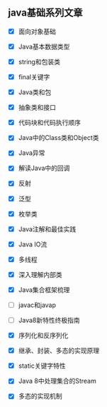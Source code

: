 ## java基础系列文章

- [x] 面向对象基础
- [x] Java基本数据类型
- [x] string和包装类
- [x] final关键字
- [x] Java类和包
- [x] 抽象类和接口
- [x] 代码块和代码执行顺序
- [x] Java中的Class类和Object类
- [x] Java异常
- [x] 解读Java中的回调
- [x] 反射
- [x] 泛型
- [x] 枚举类
- [x] Java注解和最佳实践
- [x] Java IO流
- [x] 多线程
- [x] 深入理解内部类
- [x] Java集合框架梳理
- [ ] javac和javap
- [ ] Java8新特性终极指南
- [x] 序列化和反序列化
- [x] 继承、封装、多态的实现原理
- [x] static关键字特性
- [x] Java 8中处理集合的Stream
- [x] 多态的实现机制

